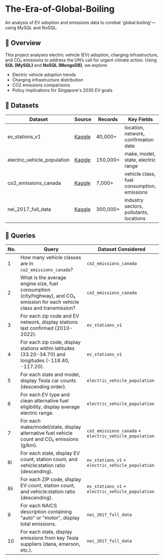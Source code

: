# The-Era-of-Global-Boiling
An analysis of EV adoption and emissions data to combat 'global boiling'—using MySQL and NoSQL.

## 📌 Overview
This project analyses electric vehicle (EV) adoption, charging infrastructure, and CO₂ emissions to address the UN’s call for urgent climate action. Using **SQL (MySQL)** and **NoSQL (MongoDB)**, we explore:
- Electric vehicle adoption trends
- Charging infrastructure distribution  
- CO2 emissions comparisons  
- Policy implications for Singapore's 2030 EV goals

## 📂 Datasets
| Dataset | Source | Records | Key Fields |
|---------|--------|---------|------------|
| ev_stations_v1 | [Kaggle](https://www.kaggle.com/datasets/prasertk/electric-vehicle-charging-stations-in-usa) | 40,000+ | location, network, confirmation date |
| electric_vehicle_population | [Kaggle](https://www.kaggle.com/datasets/ssarkar445/electric-vehicle-population) | 150,000+ | make, model, state, electric range |
| co2_emissions_canada | [Kaggle](https://www.kaggle.com/datasets/debajyotipodder/co2-emission-by-vehicles) | 7,000+ | vehicle class, fuel consumption, emissions |
| nei_2017_full_data | [Kaggle](https://www.kaggle.com/datasets/xaviernogueira/us-national-emissions-inventory-nei-2017) | 300,000+ | industry sectors, pollutants, locations |

## 🔎 Queries
| No. | Query | Dataset Considered |
|-----|-------|--------------------|
| 1 | How many vehicle classes are in `co2_emissions_canada`? | `co2_emissions_canada` |
| 2 | What is the average engine size, fuel consumption (city/highway), and CO₂ emission for each vehicle class and transmission? | `co2_emissions_canada` |
| 3 | For each zip code and EV network, display stations last confirmed (2010-2022). | `ev_stations_v1` |
| 4 | For each zip code, display stations within latitudes (33.20-34.70) and longitudes (-118.40, -117.20). | `ev_stations_v1` |
| 5 | For each state and model, display Tesla car counts (descending order). | `electric_vehicle_population` |
| 6 | For each EV type and clean alternative fuel eligibility, display average electric range. | `electric_vehicle_population` |
| 7 | For each make/model/state, display alternative fuel vehicle count and CO₂ emissions (g/km).| `co2_emissions_canada` + `electric_vehicle_population` |
| 8i | For each state, display EV count, station count, and vehicle:station ratio (descending).| `ev_stations_v1` + `electric_vehicle_population` |
| 8ii | For each ZIP code, display EV count, station count, and vehicle:station ratio (descending).| `ev_stations_v1` + `electric_vehicle_population` |
| 9 | For each NAICS description containing "auto" or "motor", display total emissions. | `nei_2017_full_data` |
| 10 | For each state, display emissions from key Tesla suppliers (dana, emerson, etc.). | `nei_2017_full_data` |
